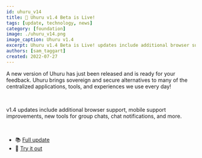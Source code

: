 ```yaml
---
id: uhuru_v14
title: 📣 Uhuru v1.4 Beta is Live! 
tags: [update, technology, news]
category: [foundation]
image: ./uhuru_v14.png
image_caption: Uhuru v1.4
excerpt: Uhuru v1.4 Beta is Live! updates include additional browser support, mobile support improvements, new tools for group chats, and chat notifications.
authors: [sam_taggart]
created: 2022-07-27
---
```


A new version of Uhuru has just been released and is ready for your feedback. Uhuru brings sovereign and secure alternatives to many of the centralized applications, tools, and experiences we use every day!

<br/>

v1.4 updates include additional browser support, mobile support improvements, new tools for group chats, chat notifications, and more.

<br/>

* 📚 [Full update](https://forum.threefold.io/t/uhuru-v1-4-beta-has-just-been-released/3199)
* 🧪 [Try it out](https://beta.uhuru.me/)
